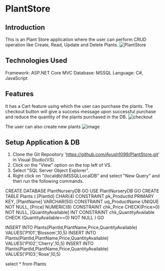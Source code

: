# PlantStore
## Introduction
This is an Plant Store application where the user can perform CRUD operation like Create, Read, Update and Delete Plants.
![PlantStore](https://github.com/Ayush1099/PlantStore/assets/30565720/b585997b-60dd-49d2-a3cf-9731a13f157c)

## Technologies Used
Framework: ASP.NET Core MVC
Database: MSSQL
Language: C#, JavaScript

## Features
It has a Cart feature using which the user can purchase the plants. The checkout button will give a success message upon successful purchase and reduce the quantity of the plants purchased in the DB.
![checkout](https://github.com/Ayush1099/PlantStore/assets/30565720/79ec6c7b-d06f-4dd9-8c1b-ca43a6501eb6)

The user can also create new plants
![image](https://github.com/Ayush1099/PlantStore/assets/30565720/ee06e0d5-8e8f-47d5-a57b-f7e0da144e5f)

## Setup Application & DB
1. Clone the Git Repository 'https://github.com/Ayush1099/PlantStore.git' in Visual Studio(VS).
2. Click on the "View" option on the top left of VS.
3. Select "SQL Server Object Explorer".
4. Right click on "(localdb)\MSSQLLocalDB" and select "New Query" and then run the following commands.

CREATE DATABASE PlantNurseryDB
GO
USE PlantNurseryDB
GO
CREATE TABLE Plants
(
	[PlantId] CHAR(4) CONSTRAINT pk_ProductId PRIMARY KEY,
	[PlantName] VARCHAR(50) CONSTRAINT uq_ProductName UNIQUE NOT NULL,
	[Price] NUMERIC(8) CONSTRAINT chk_Price CHECK(Price>0) NOT NULL,
	[QuantityAvailable] INT CONSTRAINT chk_QuantityAvailable CHECK (QuantityAvailable>=0) NOT NULL
)
GO

INSERT INTO Plants(PlantId,PlantName,Price,QuantityAvailable) VALUES('P101','Blossom',10,5)
INSERT INTO Plants(PlantId,PlantName,Price,QuantityAvailable) VALUES('P102','Cherry',10,5)
INSERT INTO Plants(PlantId,PlantName,Price,QuantityAvailable) VALUES('P103','Rose',10,5)

select * from Plants
